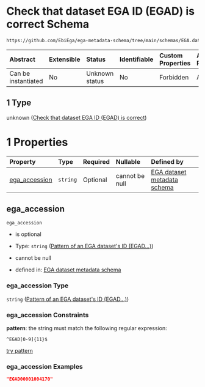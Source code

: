 # Check that dataset EGA ID (EGAD) is correct Schema

```txt
https://github.com/EbiEga/ega-metadata-schema/tree/main/schemas/EGA.dataset.json#/properties/object_id/allOf/1
```



| Abstract            | Extensible | Status         | Identifiable | Custom Properties | Additional Properties | Access Restrictions | Defined In                                                          |
| :------------------ | :--------- | :------------- | :----------- | :---------------- | :-------------------- | :------------------ | :------------------------------------------------------------------ |
| Can be instantiated | No         | Unknown status | No           | Forbidden         | Allowed               | none                | [EGA.dataset.json*](../out/EGA.dataset.json "open original schema") |

## 1 Type

unknown ([Check that dataset EGA ID (EGAD) is correct](ega-13-properties-objects-ids-block-allof-check-that-dataset-ega-id-egad-is-correct.md))

# 1 Properties

| Property                        | Type     | Required | Nullable       | Defined by                                                                                                                                                                                                                        |
| :------------------------------ | :------- | :------- | :------------- | :-------------------------------------------------------------------------------------------------------------------------------------------------------------------------------------------------------------------------------- |
| [ega_accession](#ega_accession) | `string` | Optional | cannot be null | [EGA dataset metadata schema](ega-12-definitions-pattern-of-an-ega-datasets-id-egad.md "https://github.com/EbiEga/ega-metadata-schema/tree/main/schemas/EGA.dataset.json#/properties/object_id/allOf/1/properties/ega_accession") |

## ega_accession



`ega_accession`

*   is optional

*   Type: `string` ([Pattern of an EGA dataset's ID (EGAD...)](ega-12-definitions-pattern-of-an-ega-datasets-id-egad.md))

*   cannot be null

*   defined in: [EGA dataset metadata schema](ega-12-definitions-pattern-of-an-ega-datasets-id-egad.md "https://github.com/EbiEga/ega-metadata-schema/tree/main/schemas/EGA.dataset.json#/properties/object_id/allOf/1/properties/ega_accession")

### ega_accession Type

`string` ([Pattern of an EGA dataset's ID (EGAD...)](ega-12-definitions-pattern-of-an-ega-datasets-id-egad.md))

### ega_accession Constraints

**pattern**: the string must match the following regular expression: 

```regexp
^EGAD[0-9]{11}$
```

[try pattern](https://regexr.com/?expression=%5EEGAD%5B0-9%5D%7B11%7D%24 "try regular expression with regexr.com")

### ega_accession Examples

```json
"EGAD00001004170"
```
